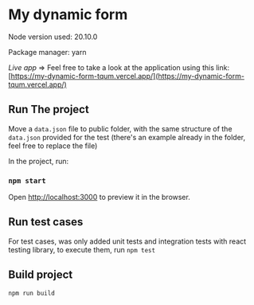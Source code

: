 # My dynamic form

Node version used: 20.10.0

Package manager: yarn

_Live app_ => Feel free to take a look at the application using this link: [https://my-dynamic-form-tqum.vercel.app/](https://my-dynamic-form-tqum.vercel.app/)

## Run The project

Move a `data.json` file to public folder, with the same structure of the `data.json` provided for the test (there's an example already in the folder, feel free to replace the file)

In the project, run:

### `npm start`

Open [http://localhost:3000](http://localhost:3000) to preview it in the browser.

## Run test cases

For test cases, was only added unit tests and integration tests with react testing library, to execute them, run `npm test`

## Build project

`npm run build`
